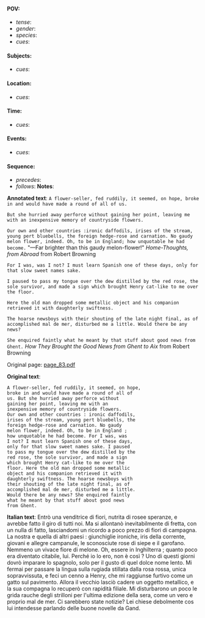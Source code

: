 #### POV: 
  - *tense*:
  - *gender*:
  - *species*:
  - *cues*:
#### Subjects:
  - *cues*:
#### Location:
  - *cues*:
#### Time:
  - *cues*:
#### Events:
  - *cues*:
#### Sequence:
  - *precedes*: 
  - *follows*:
**Notes**:


**Annotated text**:
`A flower-seller, fed ruddily, it seemed, on hope, broke in and would have made a round of all of us.`

`But she hurried away perforce without gaining her point, leaving me with an inexpensive memory of countryside flowers.`

`Our own and other countries :ironic daffodils, irises of the stream, young pert bluebells, the foreign hedge-rose and carnation. No gaudy melon flower, indeed. Oh, to be in England; how unquotable he had become.` "—Far brighter than this gaudy melon-flower!" _Home-Thoughts, from Abroad_ from Robert Browning


`For I was, was I not? I must learn Spanish one of these days, only for that slow sweet names sake.`

`I paused to pass my tongue over the dew distilled by the red rose, the sole survivor, and made a sign which brought Henry cat-like to me over the floor.`

`Here the old man dropped some metallic object and his companion retrieved it with daughterly swiftness.`

`The hoarse newsboys with their shouting of the late night final, as of accomplished mal de mer, disturbed me a little. Would there be any news?`

`She enquired faintly what he meant by that stuff about good news from Ghent.` _How They Brought the Good News from Ghent to Aix_ from Robert Browning

Original page:
[page_83.pdf](https://github.com/vigji/cainjb/blob/main/source_material/pages/page_83.pdf)

**Original text**:
```
A flower-seller, fed ruddily, it seemed, on hope, 
broke in and would have made a round of all of 
us. But she hurried away perforce without 
gaining her point, leaving me with an 
inexpensive memory of countryside flowers. 
Our own and other countries : ironic daffodils, 
irises of the stream, young pert bluebells, the 
foreign hedge-rose and carnation. No gaudy 
melon flower, indeed. Oh, to be in England ; 
how unquotable he had become. For I was, was 
I not? I must learn Spanish one of these days, 
only for that slow sweet names sake. I paused 
to pass my tongue over the dew distilled by the 
red rose, the sole survivor, and made a sign 
which brought Henry cat-like to me over the 
floor. Here the old man dropped some metallic 
object and his companion retrieved it with 
daughterly swiftness. The hoarse newsboys with 
their shouting of the late night final, as of 
accomplished mal de mer, disturbed me a little. 
Would there be any news? She enquired faintly 
what he meant by that stuff about good news 
from Ghent. 
```


**Italian text**:
Entrò una venditrice di fiori, nutrita di rosee speranze, e avrebbe fatto il giro di tutti noi. Ma si allontanò inevitabilmente di fretta, con un nulla di fatto, lasciandomi un ricordo a poco prezzo di fiori di campagna. La nostra e quella di altri paesi : giunchiglie ironiche, iris della corrente, giovani e allegre campanule, le sconosciute rose di siepe e il garofano. Nemmeno un vivace fiore di melone. Oh, essere in Inghilterra ; quanto poco era diventato citabile, lui. Perché io lo ero, non è così ? Uno di questi giorni dovrò imparare lo spagnolo, solo per il gusto di quel dolce nome lento. Mi fermai per passare la lingua sulla rugiada stillata dalla rosa rossa, unica sopravvissuta, e feci un cenno a Henry, che mi raggiunse furtivo come un gatto sul pavimento. Allora il vecchio lasciò cadere un oggetto metallico, e la sua compagna lo recuperò con rapidità filiale. Mi disturbarono un poco le grida rauche degli strilloni per l'ultima edizione della sera, come un vero e proprio mal de mer. Ci sarebbero state notizie? Lei chiese debolmente cos
lui intendesse parlando delle buone novelle da Gand.

